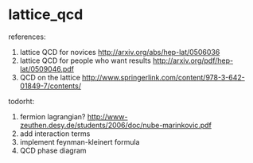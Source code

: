 lattice_qcd
===========

references:
1. lattice QCD for novices http://arxiv.org/abs/hep-lat/0506036
2. lattice QCD for people who want results http://arxiv.org/pdf/hep-lat/0509046.pdf
3. QCD on the lattice http://www.springerlink.com/content/978-3-642-01849-7/contents/

todorht:
1. fermion lagrangian? http://www-zeuthen.desy.de/students/2006/doc/nube-marinkovic.pdf
2. add interaction terms
3. implement feynman-kleinert formula
4. QCD phase diagram
